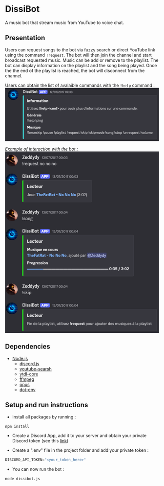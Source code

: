 # DissiBot

A music bot that stream music from YouTube to voice chat.

## Presentation

Users can request songs to the bot via fuzzy search or direct YouTube link using the command `!request`. The bot will then join the channel and start broadcast requested music.
Music can be add or remove to the playlist. The bot can display information on the playlist and the song being played. Once the the end of the playlist is reached, the bot will disconnect from the channel.

Users can obtain the list of avalaible commands with the `!help` command :
![](docs/ExampleHelp.png)

_Example of interaction with the bot :_
![](docs/Example.png)

## Dependencies
- [Node.js](https://nodejs.org/en)
  - [discord.js](https://discord.js.org/)
  - [youtube-searsh](https://github.com/MaxGfeller/youtube-search)
  - [ytdl-core](https://github.com/fent/node-ytdl-core)
  - [ffmpeg](https://github.com/damianociarla/node-ffmpeg)
  - [opus](https://github.com/discordjs/opus)
  - [dot-env](https://github.com/motdotla/dotenv)

## Setup and run instructions

- Install all packages by running :
```bash
npm install
```
- Create a Discord App, add it to your server and obtain your private Discord token (see this [link](https://discordjs.guide/preparations/setting-up-a-bot-application.html#creating-your-bot))

- Create a ".env" file in the project folder and add your private token : 
```d
DISCORD_API_TOKEN="<your_token_here>"
```

- You can now run the bot :  
```bash
node dissibot.js
```
